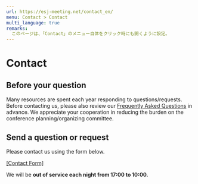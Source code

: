 ```yaml
---
url: https://esj-meeting.net/contact_en/
menu: Contact > Contact
multi_language: true
remarks:
  このページは、「Contact」のメニュー自体をクリック時にも開くように設定。
---
```


# Contact

## Before your question

Many resources are spent each year responding to questions/requests. Before contacting us, please also review our [Frequently Asked Questions](/faq_en) in advance. We appreciate your cooperation in reducing the burden on the conference planning/organizing committee.

## Send a question or request

Please contact us using the form below.

[\[Contact Form\]](https://otoiawase.jp/do/public/form/seitai/3)

We will be **out of service each night from 17:00 to 10:00.**
